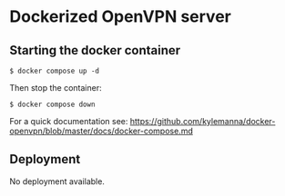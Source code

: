 # Dockerized OpenVPN server

## Starting the docker container

    $ docker compose up -d

Then stop the container:

    $ docker compose down

For a quick documentation see:
https://github.com/kylemanna/docker-openvpn/blob/master/docs/docker-compose.md

## Deployment

No deployment available.
